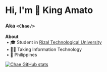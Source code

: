 # Hi, I'm 👑 **King Amato**  
### Aka `<Chae/>`

<strong>About</strong><br/>
&nbsp;• 🎓 Student in [Rizal Technological University](https://web.facebook.com/RizTechUniversity)  
&nbsp;• 👨‍💻 Taking Information Technology<br/>
&nbsp;• 📍 Philippines  

[![Chae GitHub stats](https://github-readme-stats-two-alpha-12.vercel.app/api?username=chaexd14&show_icons=true&theme=tokyonight&rank_icon=github&cache_seconds=0)](https://github.com/anuraghazra/github-readme-stats)


